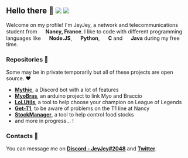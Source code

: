 ## Hello there 👋 <img src="https://img.shields.io/badge/Status-active-green"/>  <img src="https://img.shields.io/badge/Repositories-9-blue"/>

Welcome on my profile! I'm JeyJey, a network and telecommunications student from <img src="https://img.icons8.com/color/1048/france-circular.png" width="15"/> **Nancy, France**.
I like to code with different programming languages like <img src="https://img.icons8.com/fluency/512/node-js.png" width="15"/> **Node.JS**, <img src="https://img.icons8.com/color/2x/python.png" width="15"/> **Python**, <img src="https://img.icons8.com/color/2x/c-programming.png" width="15"/> **C** and <img src="https://img.icons8.com/color/2x/java-coffee-cup-logo.png" width="15"/> **Java** during my free time.

### Repositories 🔧

Some may be in private temporarily but all of these projects are open source. ❤
* **[Mythic](https://github.com/JeyyJeyy/Mythic)**, a Discord bot with a lot of features
* **[MyoBras](https://github.com/JeyyJeyy/MyoBras)**, an arduino project to link Myo and Braccio
* **[LoLUtils](https://github.com/JeyyJeyy/LoLUtils)**, a tool to help choose your champion on League of Legends
* **[Get-T1](https://github.com/JeyyJeyy/Get-T1)**, to be aware of problems on the T1 line at Nancy
* **[StockManager](https://github.com/JeyyJeyy/StockManager-server)**, a tool to help control food stocks
* and more in progress... !

### Contacts 📝

You can message me on **[Discord - JeyJey#2048](https://discord.com/users/442645039693299723)** and **[Twitter](https://twitter.com/gJeyJey_)**.
